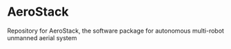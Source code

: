 # AeroStack
Repository for AeroStack, the software package for autonomous multi-robot unmanned aerial system
